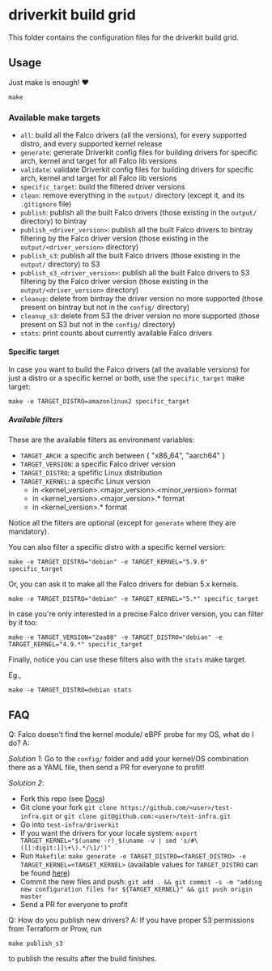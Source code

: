 # driverkit build grid

This folder contains the configuration files for the driverkit build grid.

## Usage

Just make is enough! :heart:

```console
make
```

### Available make targets

- `all`: build all the Falco drivers (all the versions), for every supported distro, and every supported kernel release
- `generate`: generate Driverkit config files for building drivers for specific arch, kernel and target for all Falco lib versions
- `validate`: validate Driverkit config files for building drivers for specific arch, kernel and target for all Falco lib versions
- `specific_target`: build the filtered driver versions
- `clean`: remove everything in the `output/` directory (except it, and its `.gitignore` file)
- `publish`: publish all the built Falco drivers (those existing in the `output/` directory) to bintray
- `publish_<driver_version>`: publish all the built Falco drivers to bintray filtering by the Falco driver version (those existing in the `output/<driver_version>` directory)
- `publish_s3`: publish all the built Falco drivers (those existing in the `output/` directory) to S3
- `publish_s3_<driver_version>`: publish all the built Falco drivers to S3 filtering by the Falco driver version (those existing in the `output/<driver_version>` directory)
- `cleanup`: delete from bintray the driver version no more supported (those present on bintray but not in the `config/` directory)
- `cleanup_s3`: delete from S3 the driver version no more supported (those present on S3 but not in the `config/` directory)
- `stats`: print counts about currently available Falco drivers

#### Specific target

In case you want to build the Falco drivers (all the available versions) for just a distro or a specific kernel or both, use the `specific_target` make target:

```console
make -e TARGET_DISTRO=amazonlinux2 specific_target
```

##### Available filters

These are the available filters as environment variables:

- `TARGET_ARCH`: a specific arch between { "x86_64", "aarch64" }
- `TARGET_VERSION`: a specific Falco driver version
- `TARGET_DISTRO`: a spefific Linux distribution
- `TARGET_KERNEL`: a specific Linux version
  - in <kernel_version>.<major_version>.<minor_version> format
  - in <kernel_version>.<major_version>.* format
  - in <kernel_version>.* format

Notice all the filters are optional (except for `generate` where they are mandatory).

You can also filter a specific distro with a specific kernel version:

```console
make -e TARGET_DISTRO="debian" -e TARGET_KERNEL="5.9.0" specific_target
```

Or, you can ask it to make all the Falco drivers for debian 5.x kernels.

```console
make -e TARGET_DISTRO="debian" -e TARGET_KERNEL="5.*" specific_target
```

In case you're only interested in a precise Falco driver version, you can filter by it too:

```console
make -e TARGET_VERSION="2aa88" -e TARGET_DISTRO="debian" -e TARGET_KERNEL="4.9.*" specific_target
```

Finally, notice you can use these filters also with the `stats` make target.

Eg.,

```console
make -e TARGET_DISTRO=debian stats
```

## FAQ

Q: Falco doesn't find the kernel module/ eBPF probe for my OS, what do I do?
A: 

*Solution 1*: Go to the `config/` folder and add your kernel/OS combination there as a YAML file, then send a PR for everyone to profit!

*Solution 2*:
  - Fork this repo (see [Docs](https://docs.github.com/en/get-started/quickstart/fork-a-repo))
  - Git clone your fork `git clone https://github.com/<user>/test-infra.git` or `git clone git@github.com:<user>/test-infra.git`
  - Go into `test-infra/driverkit`
  - If you want the drivers for your locale system: `export TARGET_KERNEL="$(uname -r)_$(uname -v | sed 's/#\([[:digit:]]\+\).*/\1/')"`
  - Run `Makefile`: `make generate -e TARGET_DISTRO=<TARGET_DISTRO> -e TARGET_KERNEL=<TARGET_KERNEL>` (available values for `TARGET_DISTRO` can be found [here](https://github.com/falcosecurity/driverkit#supported-targets))
  - Commit the new files and push: `git add . && git commit -s -m "adding new configuration files for ${TARGET_KERNEL}" && git push origin master`
  - Send a PR for everyone to profit

Q: How do you publish new drivers?
A: If you have proper S3 permissions from Terraform or Prow, run

```console
make publish_s3
```

to publish the results after the build finishes.
